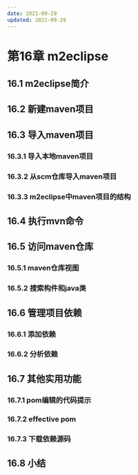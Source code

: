 ```yaml
---
date: 2021-09-29
updated: 2021-09-29
---
```


# 第16章 m2eclipse

## 16.1 m2eclipse简介

## 16.2 新建maven项目

## 16.3 导入maven项目

### 16.3.1 导入本地maven项目

### 16.3.2 从scm仓库导入maven项目

### 16.3.3 m2eclipse中maven项目的结构

## 16.4 执行mvn命令

## 16.5 访问maven仓库

### 16.5.1 maven仓库视图

### 16.5.2 搜索构件和java类

## 16.6 管理项目依赖

### 16.6.1 添加依赖

### 16.6.2 分析依赖

## 16.7 其他实用功能

### 16.7.1 pom编辑的代码提示

### 16.7.2 effective pom

### 16.7.3 下载依赖源码

## 16.8 小结
